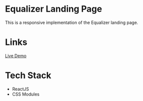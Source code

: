 # Equalizer Landing Page

This is a responsive implementation of the Equalizer landing page.

# Links

[Live Demo](https://equalizer-landing-page-0000.netlify.app)

# Tech Stack

- ReactJS
- CSS Modules
